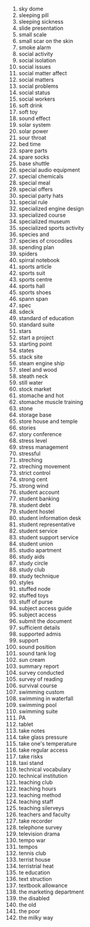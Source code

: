 1. sky dome
2. sleeping pill
3. sleeping sickness
4. slide presentation
5. small scale
6. small scar on the skin
7. smoke alarm
8. social activity
9. social isolation
10. social issues
11. social matter affect
12. social matters
13. social problems
14. social status
15. social workers
16. soft drink
17. soft toy
18. sound effect
19. solar system
20. solar power
21. sour throat
22. bed time
23. spare parts
24. spare socks
25. base shuttle
26. special audio equipment
27. special chemicals
28. special meal
29. special offers
30. special party hats
31. special rule
32. specialized engine design
33. specialized course
34. specialized museum
35. specialized sports activity
36. species and 
37. species of crocodiles
38. spending plan
39. spiders
40. spirral notebook
41. sports article
42. sports suit
43. sports centre
44. sports hall
45. sports shoes
46. spann span
47. spec 
48. sdeck
49. standard of education
50. standard suite
51. stars
52. start a project
53. starting point
54. states
55. stack site
56. steam engine ship
57. steel and wood
58. steath neck
59. still water
60. stock market
61. stomache and hot
62. stomache muscle training
63. stone
64. storage base
65. store house and temple
66. stories
67. story conference
68. stress level
69. stress management
70. stressful
71. streching
72. streching movement
73. strict control
74. strong cent
75. strong wind
76. student account
77. student banking
78. student debt
79. student hostel
80. student information desk
81. student representative
82. student service
83. student support service
84. student union
85. studio apartment
86. study aids
87. study circle
88. study club
89. study technique
90. styles
91. stuffed node
92. stuffed toys
93. stuff of purse
94. subject access guide
95. subject access
96. submit the document
97. sufficient details
98. supported admis
99. support 
100. sound position
101. sound tank log
102. sun cream
103. summary report
104. survey conducted
105. survey of reading
106. survival course
107. swimming custom
108. swimming in waterfall
109. swimming pool
110. swimming suite
111. PA
112. tablet
113. take notes
114. take glass pressure
115. take one's temperature
116. take regular access
117. take risks
118. taxi stand
119. technical vocabulary
120. technical institution
121. teaching club
122. teaching hours
123. teaching method
124. teaching staff
125. teaching silerveys
126. teachers and faculty
127. take recorder
128. telephone survey
129. television drama
130. tempo war
131. tempos
132. tennis club
133. terrist house
134. terristrial heat
135. te education
136. text struction
137. textbook allowance
138. the marketing department
139. the disabled
140. the old
141. the poor
142. the milky way